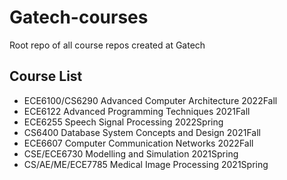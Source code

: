 # Gatech-courses
Root repo of all course repos created at Gatech

## Course List

* ECE6100/CS6290 Advanced Computer Architecture 2022Fall
* ECE6122 Advanced Programming Techniques 2021Fall
* ECE6255 Speech Signal Processing 2022Spring
* CS6400 Database System Concepts and Design 2021Fall
* ECE6607 Computer Communication Networks 2022Fall
* CSE/ECE6730 Modelling and Simulation 2021Spring
* CS/AE/ME/ECE7785 Medical Image Processing 2021Spring


